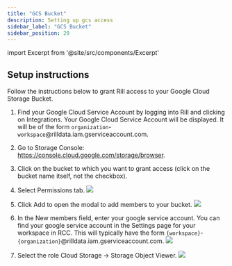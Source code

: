 ```yaml
---
title: "GCS Bucket"
description: Setting up gcs access
sidebar_label: "GCS Bucket"
sidebar_position: 20
---
```

import Excerpt from '@site/src/components/Excerpt'

<Excerpt text="Batch ingestion: integrating Rill with Google Cloud Storage" />

## Setup instructions
Follow the instructions below to grant Rill access to your Google Cloud Storage Bucket.

1. Find your Google Cloud Service Account by logging into Rill and clicking on Integrations. Your Google Cloud Service Account will be displayed. It will be of the form `organization`-`workspace`@rilldata.iam.gserviceaccount.com.

2. Go to Storage Console: https://console.cloud.google.com/storage/browser.

3. Click on the bucket to which you want to grant access (click on the bucket name itself, not the checkbox).

4. Select Permissions tab.
![](https://images.contentful.com/ve6smfzbifwz/4YwoXZUqT2BuTwEvBsG6OA/6b70d11103a3921e64d54a05d99746f2/3df9887-bucket_select_permissions.png)

5. Click Add to open the modal to add members to your bucket.
![](https://images.contentful.com/ve6smfzbifwz/2Ki9BiKaHYMivZ5DPTiwbd/762b2a071d3d6fb58a1b08fd13973dc2/8fa34b8-permissions_add.png)

6. In the New members field, enter your google service account. You can find your google service account in the Settings page for your workspace in RCC. This will typically have the form  `{workspace}`-`{organization}`@rilldata.iam.gserviceaccount.com.
![](https://images.contentful.com/ve6smfzbifwz/50nIholwjMFJkaMTw8bMjy/c3334709d2eb6c8516e056f72f424957/42d2803-new_members_modal.png)

7. Select the role Cloud Storage -> Storage Object Viewer. 
![](https://images.contentful.com/ve6smfzbifwz/7HHypfag0BAVHmLegVeKuJ/2bb32c99aa57abcb9ad10a4de1053b46/46c12ce-select_role_storage_viewer.png)
